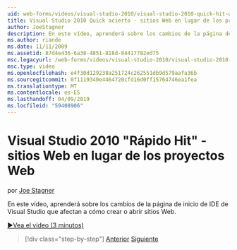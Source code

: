 ```yaml
---
uid: web-forms/videos/visual-studio-2010/visual-studio-2010-quick-hit-websites-instead-of-web-projects
title: Visual Studio 2010 Quick acierto - sitios Web en lugar de los proyectos Web | Microsoft Docs
author: JoeStagner
description: En este vídeo, aprenderá sobre los cambios de la página de inicio de IDE de Visual Studio que afectan a cómo crear o abrir sitios Web.
ms.author: riande
ms.date: 11/11/2009
ms.assetid: 87d4e436-6a38-4851-818d-84417782ed75
msc.legacyurl: /web-forms/videos/visual-studio-2010/visual-studio-2010-quick-hit-websites-instead-of-web-projects
msc.type: video
ms.openlocfilehash: e4f30d129238a251724c262551db9d579aafa36b
ms.sourcegitcommit: 0f1119340e4464720cfd16d0ff15764746ea1fea
ms.translationtype: MT
ms.contentlocale: es-ES
ms.lasthandoff: 04/09/2019
ms.locfileid: "59408906"
---
```

# <a name="visual-studio-2010-quick-hit---websites-instead-of-web-projects"></a>Visual Studio 2010 "Rápido Hit" - sitios Web en lugar de los proyectos Web

por [Joe Stagner](https://github.com/JoeStagner)

En este vídeo, aprenderá sobre los cambios de la página de inicio de IDE de Visual Studio que afectan a cómo crear o abrir sitios Web. 

[&#9654;Vea el vídeo (3 minutos)](https://channel9.msdn.com/Blogs/ASP-NET-Site-Videos/visual-studio-2010-quick-hit-websites-instead-of-web-projects)

> [!div class="step-by-step"]
> [Anterior](visual-studio-2010-quick-hit-new-multi-targeting.md)
> [Siguiente](visual-studio-2010-quick-hit-snippets-intellisense.md)

